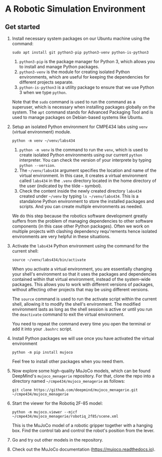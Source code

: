 # A Robotic Simulation Environment

## Get started

1. Install necessary system packages on our Ubuntu machine using the command:

   ```
   sudo apt install git python3-pip python3-venv python-is-python3
   ```

   1. `python3-pip` is the package manager for Python 3, which allows you to install and manage Python packages.
   2. `python3-venv` is the module for creating isolated Python environments, which are useful for keeping the dependencies for different projects separate.
   3. `python-is-python3` is a utility package to ensure that we use Python 3 when we type `python`.

   Note that the `sudo` command is used to run the command as a superuser, which is necessary when installing packages globally on the system. The `apt` command stands for Advanced Packaging Tool and is used to manage packages on Debian-based systems like Ubuntu.

2. Setup an isolated Python environment for CMPE434 labs using `venv` (virtual environment) module.

   ```
   python -m venv ~/venv/labs434
   ```

   1. `python -m venv` is the command to run the `venv`, which is used to create isolated Python environments using our current `python` interpreter. You can check the version of your interprete by typing `python --version`.
   2. The `~/venv/labs434` argument specifies the location and name of the virtual environment. In this case, it creates a virtual environment called `labs434` in the `.venv` directory located in the home directory of the user (indicated by the tilde `~` symbol).
   3. Check the content inside the newly created directory `labs434` created under `~/venv` by typing `ls ~/venv/labs434`. This is a standalone Python environment to store the installed packages and scripts. And you can create multiple environments as needed.

   We do this step because the robotics software development greatly suffers from the problem of managing dependencies to other software components (in this case other Python packages). Often we work on multiple projects with clashing dependency requ'rements hence isolated environments are very helpful in these situations.

3. Activate the `labs434` Python environment using the command for the current shell:

   ```
   source ~/venv/labs434/bin/activate
   ```

   When you activate a virtual environment, you are essentially changing your shell's environment so that it uses the packages and dependencies contained within that virtual environment, instead of the system-wide packages. This allows you to work with different versions of packages, without affecting other projects that may be using different versions.

   The `source` command is used to run the activate script within the current shell, allowing it to modify the shell's environment. The modified environment lasts as long as the shell session is active or until you run the `deactivate` command to exit the virtual environment.

   You need to repeat the command every time you open the terminal or add it into your `.bashrc` script.

4. Install Python packages we will use once you have activated the virtual environment

   ```
   python -m pip install mujoco
   ```

   Feel free to install other packages when you need them.

6. Now explore some high-quality MuJoCo models, which can be found DeepMind's `mujoco_menagerie` repository. For that, clone the repo into a directory named `~/cmpe434/mujoco_menagerie` as follows:

   ```
   git clone https://github.com/deepmind/mujoco_menagerie.git ~/cmpe434/mujoco_menagerie
   ```
   
7. Start the viewer for the Robotiq 2F-85 model:

   ```
   python -m mujoco.viewer --mjcf ~/cmpe434/mujoco_menagerie/robotiq_2f85/scene.xml
   ```
   
   This is the MuJoCo model of a robotic gripper together with a hanging box. Find the control tab and control the robot's position from the lever.
   
8. Go and try out other models in the repository.

9. Check out the MuJoCo documentation (https://mujoco.readthedocs.io).
